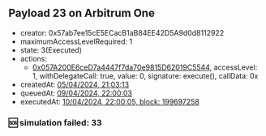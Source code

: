 ## Payload 23 on Arbitrum One

- creator: 0x57ab7ee15cE5ECacB1aB84EE42D5A9d0d8112922
- maximumAccessLevelRequired: 1
- state: 3(Executed)
- actions:
  - [0x057A200E6ceD7a4447f7da70e9815D62019C5544](https://arbiscan.io/tx/0x057A200E6ceD7a4447f7da70e9815D62019C5544), accessLevel: 1, withDelegateCall: true, value: 0, signature: execute(), callData: 0x
- createdAt: [05/04/2024, 21:03:13](https://arbiscan.io/tx/0xacee493b629327a4f56ec96ea19020811841bda34360d4334d3bf32d3a8ad499)
- queuedAt: [09/04/2024, 22:00:03](https://arbiscan.io/tx/0x87209e681160c5b66707f415cf42fd7ed8365a16400c8b04c7a4e9cbb2c4490d)
- executedAt: [10/04/2024, 22:00:05, block: 199697258](https://arbiscan.io/tx/0xb91c08b19b5c0bbbfe1218bcdf9f86d90a44a185bc2f9b1570a5b2cbd1340bb9)

### :sos: simulation failed: 33
